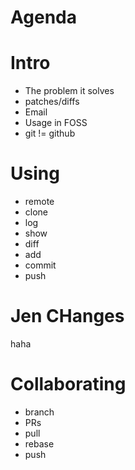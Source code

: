 
# Agenda

# Intro

* The problem it solves
* patches/diffs
* Email
* Usage in FOSS
* git != github

# Using

* remote
* clone
* log
* show
* diff
* add
* commit
* push

# Jen CHanges

haha

# Collaborating

* branch
* PRs
* pull
* rebase
* push



